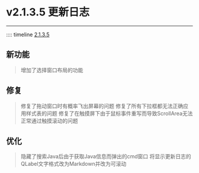 # v2.1.3.5 更新日志  

___
:::: timeline [2.1.3.5](https://github.com/MCSLTeam/MCSL2/releases/tag/v2.1.3.5)  

## 新功能

> 增加了选择窗口布局的功能

## 修复  

> 修复了拖动窗口时有概率飞出屏幕的问题
> 修复了所有下拉框都无法正确应用样式表的问题
> 修复了在触摸屏下由于鼠标事件重写而导致ScrollArea无法正常通过触摸滚动的问题

## 优化

> 隐藏了搜索Java后由于获取Java信息而弹出的cmd窗口
> 将显示更新日志的QLabel文字格式改为Markdown并改为可滚动
